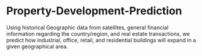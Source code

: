# Property-Development-Prediction
Using historical Geographic data from satellites, general financial information regarding the country/region, and real estate transactions, we predict how industrial, office, retail, and residential buildings will expand in a given geographical area.
